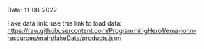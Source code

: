 Date: 11-08-2022

Fake data link:
use this link to load data: https://raw.githubusercontent.com/ProgrammingHero1/ema-john-resources/main/fakeData/products.json
